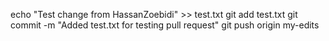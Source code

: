 echo "Test change from HassanZoebidi" >> test.txt
git add test.txt
git commit -m "Added test.txt for testing pull request"
git push origin my-edits
